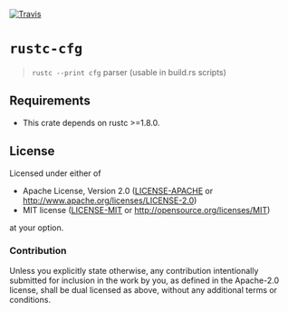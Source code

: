[![Travis][travis]](https://travis-ci.org/japaric/rustc-cfg)

[travis]: https://travis-ci.org/japaric/rustc-cfg.svg?branch=master

# `rustc-cfg`

> `rustc --print cfg` parser (usable in build.rs scripts)

## Requirements

- This crate depends on rustc >=1.8.0.

## License

Licensed under either of

- Apache License, Version 2.0 ([LICENSE-APACHE](LICENSE-APACHE) or
  http://www.apache.org/licenses/LICENSE-2.0)
- MIT license ([LICENSE-MIT](LICENSE-MIT) or http://opensource.org/licenses/MIT)

at your option.

### Contribution

Unless you explicitly state otherwise, any contribution intentionally submitted for inclusion in the
work by you, as defined in the Apache-2.0 license, shall be dual licensed as above, without any
additional terms or conditions.
